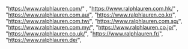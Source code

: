"https://www.ralphlauren.com/" ,
"https://www.ralphlauren.com.hk/" ,
"https://www.ralphlauren.com.au/",
"https://www.ralphlauren.co.kr/",
"https://www.ralphlauren.com.tw/",
"https://www.ralphlauren.com.sg/",
"https://www.ralphlauren.com.my/",
"https://www.ralphlauren.co.jp/",
"https://www.ralphlauren.co.uk/",
"https://www.ralphlauren.fr/",
"https://www.ralphlauren.de/",